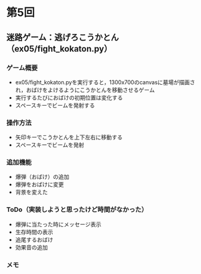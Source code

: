 # 第5回
## 迷路ゲーム：逃げろこうかとん（ex05/fight_kokaton.py）
### ゲーム概要
- ex05/fight_kokaton.pyを実行すると，1300x700のcanvasに墓場が描画され，おばけをよけるようにこうかとんを移動させるゲーム
- 実行するたびにおばけの初期位置は変化する
- スペースキーでビームを発射する
### 操作方法
- 矢印キーでこうかとんを上下左右に移動する
- スペースキーでビームを発射
### 追加機能
- 爆弾（おばけ）の追加
- 爆弾をおばけに変更
- 背景を変えた
### ToDo（実装しようと思ったけど時間がなかった）
- 爆弾に当たった時にメッセージ表示
- 生存時間の表示
- 追尾するおばけ
- 効果音の追加
### メモ